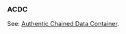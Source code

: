 ### ACDC

<p class="c8"><span>See: </span><span class="c2"><a class="c3" href="#h.1yn1ii2u6xtt">Authentic Chained Data Container</a></span><span class="c0">.</span></p>